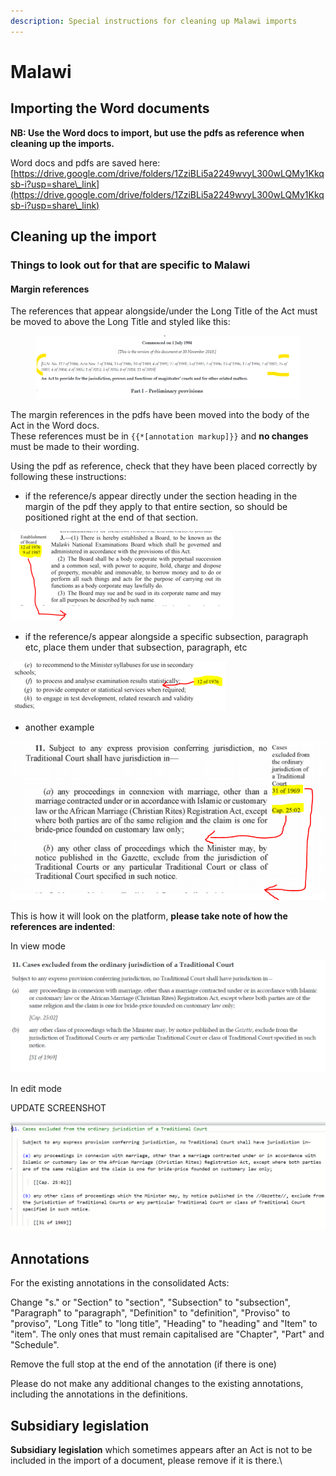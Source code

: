 ```yaml
---
description: Special instructions for cleaning up Malawi imports
---
```


# Malawi

## Importing the Word documents

**NB: Use the Word docs to import, but use the pdfs as reference when cleaning up the imports.**

Word docs and pdfs are saved here:\
[https://drive.google.com/drive/folders/1ZziBLi5a2249wvyL300wLQMy1Kkqsb-i?usp=share\_link](https://drive.google.com/drive/folders/1ZziBLi5a2249wvyL300wLQMy1Kkqsb-i?usp=share\_link)

## Cleaning up the import

### Things to look out for that are specific to Malawi

#### Margin references

The references that appear alongside/under the Long Title of the Act must be moved to above the Long Title and styled like this:

<figure><img src="../.gitbook/assets/image.png" alt=""><figcaption></figcaption></figure>

The margin references in the pdfs have been moved into the body of the Act in the Word docs. \
These references must be in `{{*[annotation markup]}}` and **no changes** must be made to their wording.

Using the pdf as reference, check that they have been placed correctly by following these instructions:

* if the reference/s appear directly under the section heading in the margin of the pdf they apply to that entire section, so should be positioned right at the end of that section.

![](<../.gitbook/assets/image (188).png>)

* if the reference/s appear alongside a specific subsection, paragraph etc, place them under that subsection, paragraph, etc

![](<../.gitbook/assets/image (186).png>)

* another example

<div align="center">

<img src="../.gitbook/assets/image (190).png" alt="">

</div>

This is how it will look on the platform, **please take note of how the references are indented**:

In view mode

![](<../.gitbook/assets/image (189).png>)

In edit mode

UPDATE SCREENSHOT

![](<../.gitbook/assets/image (187).png>)



## Annotations

For the existing annotations in the consolidated Acts:

Change "s." or "Section" to "section", "Subsection" to "subsection", "Paragraph" to "paragraph",  "Definition" to "definition",  "Proviso" to "proviso", "Long Title" to "long title", "Heading" to "heading" and "Item" to "item". The only ones that must remain capitalised are "Chapter", "Part" and "Schedule".

Remove the full stop at the end of the annotation (if there is one)

Please do not make any additional changes to the existing annotations, including the annotations in the definitions.

## Subsidiary legislation

**Subsidiary legislation** which sometimes appears after an Act is not to be included in the import of a document, please remove if it is there.\
